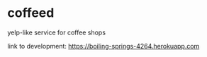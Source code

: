 # coffeed
yelp-like service for coffee shops

link to development:
https://boiling-springs-4264.herokuapp.com
